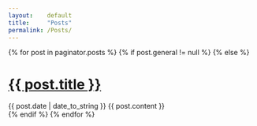 ```yaml
---
layout:    default
title:     "Posts"
permalink: /Posts/
---
```


<div class="posts">
	{% for post in paginator.posts %}
		{% if post.general != null %}
		{% else %}
			<div class="post">
				<h1 class="post-title">
					<a href="{{ post.url }}">
						{{ post.title }}
					</a>
				</h1>
				<span class="post-date">{{ post.date | date_to_string }}</span>
				{{ post.content }}
			</div>
		{% endif %}
	{% endfor %}
</div>